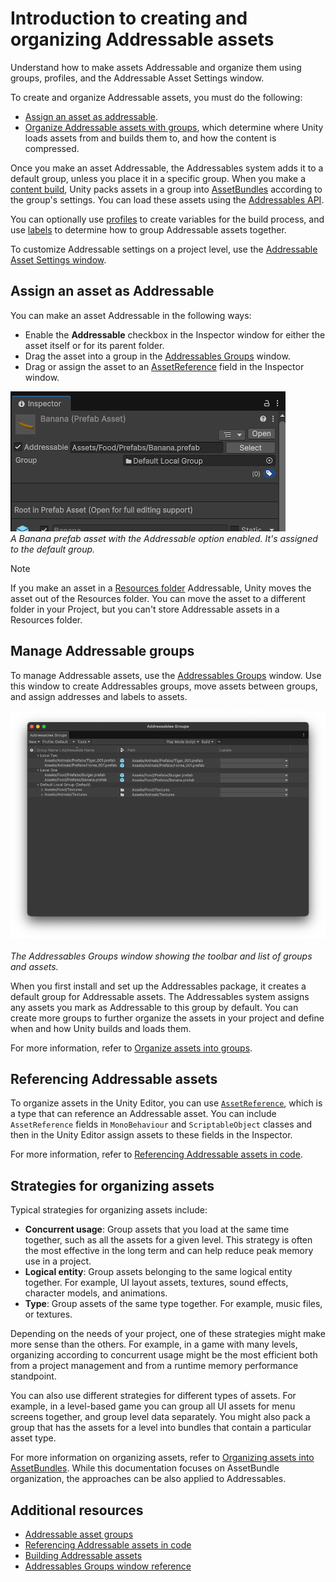 # Introduction to creating and organizing Addressable assets

Understand how to make assets Addressable and organize them using groups, profiles, and the Addressable Asset Settings window.

To create and organize Addressable assets, you must do the following:

* [Assign an asset as addressable](#assign-an-asset-as-addressable).
* [Organize Addressable assets with groups](#manage-addressable-groups), which determine where Unity loads assets from and builds them to, and how the content is compressed.

Once you make an asset Addressable, the Addressables system adds it to a default group, unless you place it in a specific group. When you make a [content build](xref:addressables-builds), Unity packs assets in a group into [AssetBundles](xref:AssetBundlesIntro) according to the group's settings. You can load these assets using the [Addressables API](xref:addressables-api-load-asset-async).

You can optionally use [profiles](AddressableAssetsProfiles.md) to create variables for the build process, and use [labels](Labels.md) to determine how to group Addressable assets together.

To customize Addressable settings on a project level, use the [Addressable Asset Settings window](AddressableAssetSettings.md).

## Assign an asset as Addressable

You can make an asset Addressable in the following ways:

* Enable the **Addressable** checkbox in the Inspector window for either the asset itself or for its parent folder.
* Drag the asset into a group in the [Addressables Groups](GroupsWindow.md) window.
* Drag or assign the asset to an [AssetReference](AssetReferences.md) field in the Inspector window.

![](images/addressable-inspector-checkbox.png)<br/>_A Banana prefab asset with the Addressable option enabled. It's assigned to the default group._

> [!NOTE]
> If you make an asset in a [Resources folder](xref:um-loading-resources-at-runtime) Addressable, Unity moves the asset out of the Resources folder. You can move the asset to a different folder in your Project, but you can't store Addressable assets in a Resources folder.

## Manage Addressable groups

To manage Addressable assets, use the [Addressables Groups](groups-intro.md) window. Use this window to create Addressables groups, move assets between groups, and assign addresses and labels to assets.

![The Addressables Groups window showing the toolbar and list of groups and assets.](images/addressables-groups-window.png)<br/><br/>*The Addressables Groups window showing the toolbar and list of groups and assets.*

When you first install and set up the Addressables package, it creates a default group for Addressable assets. The Addressables system assigns any assets you mark as Addressable to this group by default. You can create more groups to further organize the assets in your project and define when and how Unity builds and loads them.

For more information, refer to [Organize assets into groups](groups-intro.md).

## Referencing Addressable assets

To organize assets in the Unity Editor, you can use [`AssetReference`](xref:UnityEngine.AddressableAssets.AssetReference), which is a type that can reference an Addressable asset. You can include `AssetReference` fields in `MonoBehaviour` and `ScriptableObject` classes and then in the Unity Editor assign assets to these fields in the Inspector.

For more information, refer to [Referencing Addressable assets in code](AssetReferences.md).

## Strategies for organizing assets

Typical strategies for organizing assets include:

* **Concurrent usage**: Group assets that you load at the same time together, such as all the assets for a given level. This strategy is often the most effective in the long term and can help reduce peak memory use in a project.
* **Logical entity**: Group assets belonging to the same logical entity together. For example, UI layout assets, textures, sound effects, character models, and animations.
* **Type**: Group assets of the same type together. For example, music files, or textures.

Depending on the needs of your project, one of these strategies might make more sense than the others. For example, in a game with many levels, organizing according to concurrent usage might be the most efficient both from a project management and from a runtime memory performance standpoint.

You can also use different strategies for different types of assets. For example, in a level-based game you can group all UI assets for menu screens together, and group level data separately. You might also pack a group that has the assets for a level into bundles that contain a particular asset type.

For more information on organizing assets, refer to [Organizing assets into AssetBundles](xref:um-asset-bundles-preparing). While this documentation focuses on AssetBundle organization, the approaches can be also applied to Addressables.

## Additional resources

* [Addressable asset groups](groups-intro.md)
* [Referencing Addressable assets in code](AssetReferences.md)
* [Building Addressable assets](Builds.md)
* [Addressables Groups window reference](GroupsWindow.md)
